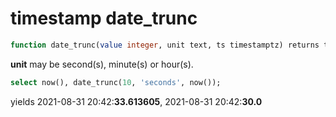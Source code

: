 # timestamp date_trunc  
```sql
function date_trunc(value integer, unit text, ts timestamptz) returns timestamptz
```
**unit** may be second(s), minute(s) or hour(s).
```sql
select now(), date_trunc(10, 'seconds', now());
```
yields 2021-08-31 20:42:**33.613605**, 2021-08-31 20:42:**30.0**
